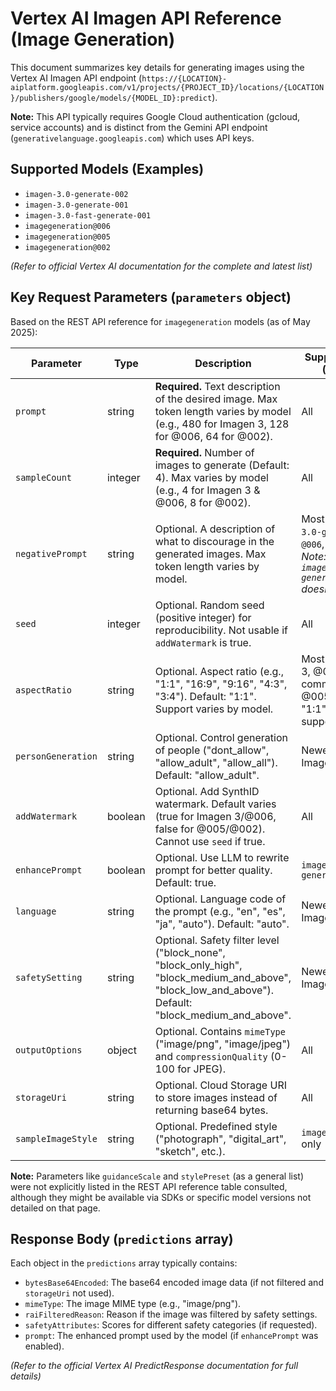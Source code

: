 # Vertex AI Imagen API Reference (Image Generation)

This document summarizes key details for generating images using the Vertex AI Imagen API endpoint (`https://{LOCATION}-aiplatform.googleapis.com/v1/projects/{PROJECT_ID}/locations/{LOCATION}/publishers/google/models/{MODEL_ID}:predict`).

**Note:** This API typically requires Google Cloud authentication (gcloud, service accounts) and is distinct from the Gemini API endpoint (`generativelanguage.googleapis.com`) which uses API keys.

## Supported Models (Examples)

*   `imagen-3.0-generate-002`
*   `imagen-3.0-generate-001`
*   `imagen-3.0-fast-generate-001`
*   `imagegeneration@006`
*   `imagegeneration@005`
*   `imagegeneration@002`

*(Refer to official Vertex AI documentation for the complete and latest list)*

## Key Request Parameters (`parameters` object)

Based on the REST API reference for `imagegeneration` models (as of May 2025):

| Parameter         | Type    | Description                                                                                                                               | Supported Models (Examples)                                                                                                |
|-------------------|---------|-------------------------------------------------------------------------------------------------------------------------------------------|----------------------------------------------------------------------------------------------------------------------------|
| `prompt`          | string  | **Required.** Text description of the desired image. Max token length varies by model (e.g., 480 for Imagen 3, 128 for @006, 64 for @002). | All                                                                                                                        |
| `sampleCount`     | integer | **Required.** Number of images to generate (Default: 4). Max varies by model (e.g., 4 for Imagen 3 & @006, 8 for @002).                     | All                                                                                                                        |
| `negativePrompt`  | string  | Optional. A description of what to discourage in the generated images. Max token length varies by model.                                  | Most (e.g., `imagen-3.0-generate-001`, `@006`, `@005`, `@002`). *Note: Docs state `imagen-3.0-generate-002` doesn't support.* |
| `seed`            | integer | Optional. Random seed (positive integer) for reproducibility. Not usable if `addWatermark` is true.                                       | All                                                                                                                        |
| `aspectRatio`     | string  | Optional. Aspect ratio (e.g., "1:1", "16:9", "9:16", "4:3", "3:4"). Default: "1:1". Support varies by model.                               | Most (e.g., Imagen 3, @006 support all common ratios; @005 supports "1:1", "9:16"; @002 supports "1:1")                   |
| `personGeneration`| string  | Optional. Control generation of people ("dont_allow", "allow_adult", "allow_all"). Default: "allow_adult".                                | Newer models (e.g., Imagen 3, @006)                                                                                        |
| `addWatermark`    | boolean | Optional. Add SynthID watermark. Default varies (true for Imagen 3/@006, false for @005/@002). Cannot use `seed` if true.                   | All                                                                                                                        |
| `enhancePrompt`   | boolean | Optional. Use LLM to rewrite prompt for better quality. Default: true.                                                                      | `imagen-3.0-generate-002`                                                                                                  |
| `language`        | string  | Optional. Language code of the prompt (e.g., "en", "es", "ja", "auto"). Default: "auto".                                                  | Newer models (e.g., Imagen 3, @006)                                                                                        |
| `safetySetting`   | string  | Optional. Safety filter level ("block_none", "block_only_high", "block_medium_and_above", "block_low_and_above"). Default: "block_medium_and_above". | Newer models (e.g., Imagen 3, @006)                                                                                        |
| `outputOptions`   | object  | Optional. Contains `mimeType` ("image/png", "image/jpeg") and `compressionQuality` (0-100 for JPEG).                                      | All                                                                                                                        |
| `storageUri`      | string  | Optional. Cloud Storage URI to store images instead of returning base64 bytes.                                                            | All                                                                                                                        |
| `sampleImageStyle`| string  | Optional. Predefined style ("photograph", "digital_art", "sketch", etc.).                                                                 | `imagegeneration@002` only                                                                                                 |

**Note:** Parameters like `guidanceScale` and `stylePreset` (as a general list) were not explicitly listed in the REST API reference table consulted, although they might be available via SDKs or specific model versions not detailed on that page.

## Response Body (`predictions` array)

Each object in the `predictions` array typically contains:

*   `bytesBase64Encoded`: The base64 encoded image data (if not filtered and `storageUri` not used).
*   `mimeType`: The image MIME type (e.g., "image/png").
*   `raiFilteredReason`: Reason if the image was filtered by safety settings.
*   `safetyAttributes`: Scores for different safety categories (if requested).
*   `prompt`: The enhanced prompt used by the model (if `enhancePrompt` was enabled).

*(Refer to the official Vertex AI PredictResponse documentation for full details)*
